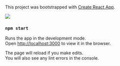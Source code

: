 This project was bootstrapped with [Create React App](https://github.com/facebook/create-react-app).

![](d7daa63138ef61fdf73cd471048310ac.gif)

### `npm start`

Runs the app in the development mode.<br />
Open [http://localhost:3000](http://localhost:3000) to view it in the browser.

The page will reload if you make edits.<br />
You will also see any lint errors in the console.



